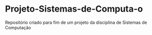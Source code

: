 # Projeto-Sistemas-de-Computa-o
Repositório criado para fim de um projeto da disciplina de Sistemas de Computação
